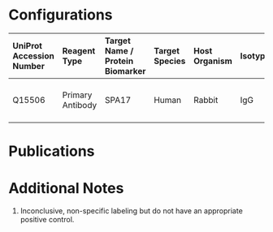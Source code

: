# Configurations

| UniProt Accession Number   | Reagent Type     | Target Name / Protein Biomarker   | Target Species   | Host Organism   | Isotype   | Clonality   | Vendor      | Catalog Number   | Conjugate    | RRID       | Availability   | Method                 | Tissue Preservation               | Target Tissue   | Tissue State   | Detergent         | Antigen Retrieval Conditions   | Dye Inactivation Conditions   | Recommend   | Agree               | Disagree   | Contributor         | Notes       |
|:---------------------------|:-----------------|:----------------------------------|:-----------------|:----------------|:----------|:------------|:------------|:-----------------|:-------------|:-----------|:---------------|:-----------------------|:----------------------------------|:----------------|:---------------|:------------------|:-------------------------------|:------------------------------|:------------|:--------------------|:-----------|:--------------------|:------------|
| Q15506                     | Primary Antibody | SPA17                             | Human            | Rabbit          | IgG       | Polyclonal  | Proteintech | 13367-1-AP       | Unconjugated | AB_2194631 | Stock          | Multiplexed 2D Imaging | 1:4 Cytofix/Cytoperm Fixed Frozen | Thymus          | NA             | 0.3% Triton-X-100 | NA                             | NA                            | No          | 0000-0003-4379-8967 | NA         | 0000-0003-4379-8967 | [1](#notes) |

# Publications



# Additional Notes

<a name="notes"></a>
1. Inconclusive, non-specific labeling but do not have an appropriate positive control.
